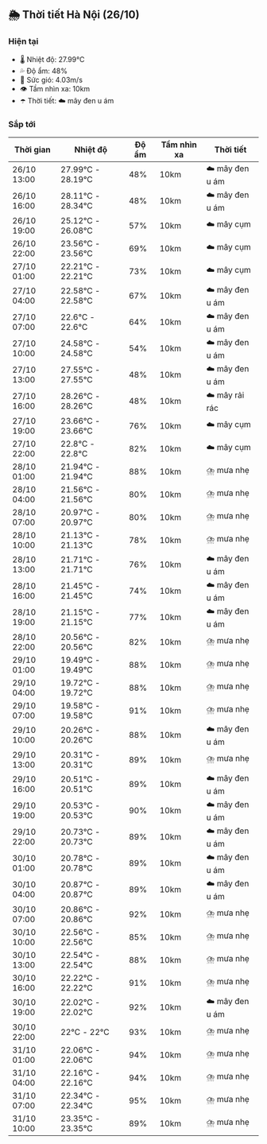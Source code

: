 ## 🌦️ Thời tiết Hà Nội (26/10)

### Hiện tại

- 🌡️ Nhiệt độ: 27.99℃
- 💦 Độ ẩm: 48%
- 💨 Sức gió: 4.03m/s
- 👁️ Tầm nhìn xa: 10km
- ☂️ Thời tiết: ☁️ mây đen u ám

### Sắp tới

| Thời gian | Nhiệt độ | Độ ẩm | Tầm nhìn xa | Thời tiết |
| --- | --- | --- | --- | --- |
| 26/10 13:00 | 27.99℃ - 28.19℃ | 48% | 10km | ☁️ mây đen u ám |
| 26/10 16:00 | 28.11℃ - 28.34℃ | 48% | 10km | ☁️ mây đen u ám |
| 26/10 19:00 | 25.12℃ - 26.08℃ | 57% | 10km | ☁️ mây cụm |
| 26/10 22:00 | 23.56℃ - 23.56℃ | 69% | 10km | ☁️ mây cụm |
| 27/10 01:00 | 22.21℃ - 22.21℃ | 73% | 10km | ☁️ mây cụm |
| 27/10 04:00 | 22.58℃ - 22.58℃ | 67% | 10km | ☁️ mây đen u ám |
| 27/10 07:00 | 22.6℃ - 22.6℃ | 64% | 10km | ☁️ mây đen u ám |
| 27/10 10:00 | 24.58℃ - 24.58℃ | 54% | 10km | ☁️ mây đen u ám |
| 27/10 13:00 | 27.55℃ - 27.55℃ | 48% | 10km | ☁️ mây đen u ám |
| 27/10 16:00 | 28.26℃ - 28.26℃ | 48% | 10km | ☁️ mây rải rác |
| 27/10 19:00 | 23.66℃ - 23.66℃ | 76% | 10km | ☁️ mây cụm |
| 27/10 22:00 | 22.8℃ - 22.8℃ | 82% | 10km | ☁️ mây cụm |
| 28/10 01:00 | 21.94℃ - 21.94℃ | 88% | 10km | ⛈️ mưa nhẹ |
| 28/10 04:00 | 21.56℃ - 21.56℃ | 80% | 10km | ⛈️ mưa nhẹ |
| 28/10 07:00 | 20.97℃ - 20.97℃ | 80% | 10km | ⛈️ mưa nhẹ |
| 28/10 10:00 | 21.13℃ - 21.13℃ | 78% | 10km | ⛈️ mưa nhẹ |
| 28/10 13:00 | 21.71℃ - 21.71℃ | 76% | 10km | ☁️ mây đen u ám |
| 28/10 16:00 | 21.45℃ - 21.45℃ | 74% | 10km | ☁️ mây đen u ám |
| 28/10 19:00 | 21.15℃ - 21.15℃ | 77% | 10km | ☁️ mây đen u ám |
| 28/10 22:00 | 20.56℃ - 20.56℃ | 82% | 10km | ⛈️ mưa nhẹ |
| 29/10 01:00 | 19.49℃ - 19.49℃ | 88% | 10km | ⛈️ mưa nhẹ |
| 29/10 04:00 | 19.72℃ - 19.72℃ | 88% | 10km | ⛈️ mưa nhẹ |
| 29/10 07:00 | 19.58℃ - 19.58℃ | 91% | 10km | ⛈️ mưa nhẹ |
| 29/10 10:00 | 20.26℃ - 20.26℃ | 88% | 10km | ☁️ mây đen u ám |
| 29/10 13:00 | 20.31℃ - 20.31℃ | 89% | 10km | ⛈️ mưa nhẹ |
| 29/10 16:00 | 20.51℃ - 20.51℃ | 89% | 10km | ☁️ mây đen u ám |
| 29/10 19:00 | 20.53℃ - 20.53℃ | 90% | 10km | ☁️ mây đen u ám |
| 29/10 22:00 | 20.73℃ - 20.73℃ | 89% | 10km | ☁️ mây đen u ám |
| 30/10 01:00 | 20.78℃ - 20.78℃ | 89% | 10km | ☁️ mây đen u ám |
| 30/10 04:00 | 20.87℃ - 20.87℃ | 89% | 10km | ☁️ mây đen u ám |
| 30/10 07:00 | 20.86℃ - 20.86℃ | 92% | 10km | ⛈️ mưa nhẹ |
| 30/10 10:00 | 22.56℃ - 22.56℃ | 85% | 10km | ⛈️ mưa nhẹ |
| 30/10 13:00 | 22.54℃ - 22.54℃ | 88% | 10km | ⛈️ mưa nhẹ |
| 30/10 16:00 | 22.22℃ - 22.22℃ | 91% | 10km | ⛈️ mưa nhẹ |
| 30/10 19:00 | 22.02℃ - 22.02℃ | 92% | 10km | ☁️ mây đen u ám |
| 30/10 22:00 | 22℃ - 22℃ | 93% | 10km | ⛈️ mưa nhẹ |
| 31/10 01:00 | 22.06℃ - 22.06℃ | 94% | 10km | ⛈️ mưa nhẹ |
| 31/10 04:00 | 22.16℃ - 22.16℃ | 94% | 10km | ⛈️ mưa nhẹ |
| 31/10 07:00 | 22.34℃ - 22.34℃ | 95% | 10km | ⛈️ mưa nhẹ |
| 31/10 10:00 | 23.35℃ - 23.35℃ | 89% | 10km | ⛈️ mưa nhẹ |
